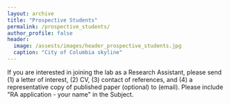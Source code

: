 ```yaml
---
layout: archive
title: "Prospective Students"
permalink: /prospective_students/
author_profile: false
header:
  image: /assests/images/header_prospective_students.jpg
  caption: "City of Columbia skyline"
---
```


If you are interested in joining the lab as a Research Assistant, please send (1) a letter of interest, (2) CV, (3) contact of references, and (4) a representative copy of published paper (optional) to (email). Please include "RA application - your name" in the Subject. 